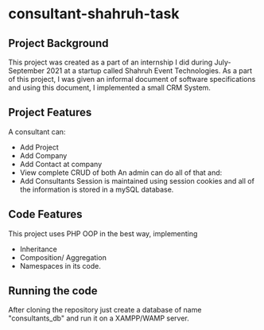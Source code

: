 # consultant-shahruh-task
## Project Background
This project was created as a part of an internship I did during July-September 2021 at a startup called Shahruh Event Technologies. 
As a part of this project, I was given an informal document of software specifications and using this document, I implemented a small CRM System.
## Project Features
A consultant can:
- Add Project
- Add Company
- Add Contact at company
- View complete CRUD of both
An admin can do all of that and:
- Add Consultants
Session is maintained using session cookies and all of the information is stored in a mySQL database.
## Code Features
This project uses PHP OOP in the best way, implementing
- Inheritance
- Composition/ Aggregation
- Namespaces
in its code. 
## Running the code
After cloning the repository just create a database of name "consultants_db" and run it on a XAMPP/WAMP server.
